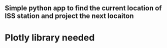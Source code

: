 ## Simple python app to find the current location of ISS station and project the next locaiton
# Plotly library needed